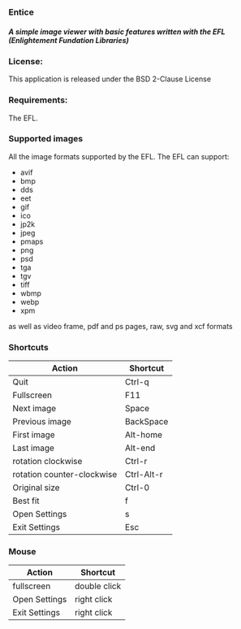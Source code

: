 ### Entice
##### A simple image viewer with basic features written with the EFL (Enlightement Fundation Libraries)

### License:

This application is released under the BSD 2-Clause License

### Requirements:

The EFL.

### Supported images

All the image formats supported by the EFL. The EFL can support:

- avif
- bmp
- dds
- eet
- gif
- ico
- jp2k
- jpeg
- pmaps
- png
- psd
- tga
- tgv
- tiff
- wbmp
- webp
- xpm

as well as video frame, pdf and ps pages, raw, svg and xcf formats

### Shortcuts

Action | Shortcut
------ | --------
Quit   | Ctrl-q
Fullscreen | F11
Next image | Space
Previous image|  BackSpace
First image | Alt-home
Last image | Alt-end
rotation clockwise|  Ctrl-r
rotation counter-clockwise | Ctrl-Alt-r
Original size | Ctrl-0
Best fit | f
Open Settings | s
Exit Settings | Esc

### Mouse

Action | Shortcut
------ | --------
fullscreen | double click
Open Settings | right click
Exit Settings | right click
